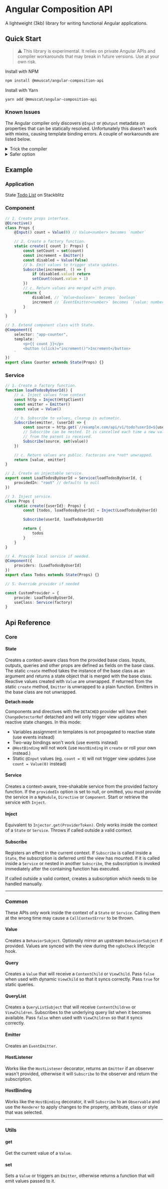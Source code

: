 # Angular Composition API

A lightweight (3kb) library for writing functional Angular applications.

## Quick Start

> ⚠ This library is experimental. It relies on private Angular APIs and compiler workarounds
> that may break in future versions. Use at your own risk.

Install with NPM

```bash
npm install @mmuscat/angular-composition-api
```

Install with Yarn

```bash
yarn add @mmuscat/angular-composition-api
```

### Known Issues

The Angular compiler only discovers `@Input` or `@Output` metadata on properties that
can be statically resolved. Unfortunately this doesn't work with mixins, causing template binding
errors. A couple of workarounds are listed below.

<details>
    <summary>Trick the compiler</summary>
    
To work around this issue you can define a mixin that tricks the compiler into thinking
it's a static call. In your project, create a file with the following code:

```ts
import {decorate, State} from "@mmuscat/angular-composition-api";

export function State<T, U>(base: Type<T> & { create?: (base: T) => U}, _ = base = decorate(base)): State<T, U> {
    return base as any
}
```

Then use it in your application:

```ts
@Directive()
class Props {
    @Input() 
    count = Value(0)
    
    @Output() 
    countChange = Emitter<number>()

    @ContentChild(TemplateRef)
    content = Query<TemplateRef>()
    
    static create() {
        // etc...
    }
}

@Component()
export class MyComponent extends State(Props) {}
```

While this works, it could potentially break if the underlying compiler implementation changes.
Note that the mixin functions needs to be concrete, it can't be imported from a compiled library
or application (ie. imports from declaration files won't work).
</details>

<details>
    <summary>Safer option</summary>

Alternatively, you can add `inputs` and `outputs` to the `@Component` or `@Directive` metadata.
This option is safer, but you lose type inference on inputs, which will be cast to `any`.

```ts
class Props {
    count = Value(0)
    countChange = Emitter<number>()
    
    @ContentChild(TemplateRef)
    content = Query<TemplateRef>()

    static create() {
        // etc...
    }
}

@Component({
    inputs: ["count"],
    outputs: ["countChange"]
})
export class MyComponent extends State(Props) {}
```
</details>

## Example

### Application

State [Todo List](https://stackblitz.com/edit/angular-composition-api) on Stackblitz

### Component

```ts
// 1. Create props interface. 
@Directive()
class Props {
    @Input() count = Value(0) // Value<number> becomes `number`

    // 2. Create a factory function.
    static create({ count }: Props) {
        const setCount = set(count)
        const increment = Emitter()
        const disabled = Value(false)
        // b. Emit values to trigger state updates.
        Subscribe(increment, () => {
            if (disabled.value) return
            setCount(count.value + 1)
        })
        // c. Return values are merged with props. 
        return {
            disabled, // `Value<boolean>` becomes `boolean`
            increment // `EventEmitter<number>` becomes `(value: number) => void`
        }
    }
}

// 3. Extend component class with State.
@Component({
    selector: "app-counter",
    template: `
        <p>{{ count }}</p>
        <button (click)="increment()">Increment</button>
    `
})
export class Counter extends State(Props) {}
```

### Service

```ts
// 1. Create a factory function.
function loadTodosByUserId() {
    // a. Inject values from context
    const http = Inject(HttpClient)
    const emitter = Emitter()
    const value = Value()

    // b. Subscribe to values, cleanup is automatic.
    Subscribe(emitter, (userId) => {
        const source = http.get(`//example.com/api/v1/todo?userId=${userId}`)
        // Subscribe can be nested. It is cancelled each time a new value 
        // from the parent is received.
        Subscribe(source, set(value))
    })

    // c. Return values are public. Factories are *not* unwrapped.
    return [value, emitter]
}

// 2. Create an injectable service.
export const LoadTodosByUserId = Service(loadTodosByUserId, {
    providedIn: "root" // defaults to null
})

// 3. Inject service.
class Props {
    static create({userId}: Props) {
        const [todos, loadTodosByUserId] = Inject(LoadTodosByUserId)

        Subscribe(userId, loadTodosByUserId)

        return {
            todos
        }
    }
}

// 4. Provide local service if needed.
@Component({
    providers: [LoadTodosByUserId]
})
export class Todos extends State(Props) {}

// 5. Override provider if needed

const CustomProvider = {
    provide: LoadTodosByUserId,
    useClass: Service(factory)
}
```

## Api Reference

### Core

#### State

Creates a context-aware class from the provided base class. Inputs,
outputs, queries and other props are defined as fields on the base class. 
The static `create` method takes the instance of the base class as an
argument and returns a state object that is merged with the base class.
Reactive values created with `Value` are unwrapped. If returned
from the static `create` method, `Emitter` is unwrapped to a plain
function. Emitters in the base class are not unwrapped.

**Detach mode**

Components and directives with the `DETACHED` provider will have
their `ChangeDetectorRef` detached and will only trigger view updates 
when reactive state changes. In this mode:

- Variables assignment in templates is not propagated to reactive state (use events instead)
- Two-way bindings won't work (use events instead)
- `@HostBinding` will not work (use `HostBinding` in `create` or roll your own instead.)
- Static `@Input` values (eg. `count = 0`) will not trigger view updates (use `count = Value(0)` instead)

#### Service

Creates a context-aware, tree-shakable service from the provided factory function. If the
`providedIn` option is set to null, or omitted, you must provide the service in a `NgModule`,
`Directive` or `Component`. Start or retrieve the service with `Inject`.

#### Inject

Equivalent to `Injector.get(ProviderToken)`. Only works inside the context of a `State` or `Service`. Throws if called
outside a valid context.

#### Subscribe

Registers an effect in the current context. If `Subscribe` is called inside a `State`, the subscription is deferred
until the view has mounted. If it is called inside a `Service` or nested in another `Subscribe`, the subscription is
invoked immediately after the containing function has executed.

If called outside a valid context, creates a subscription which needs to be handled manually.

---

### Common

These APIs only work inside the context of a `State` or `Service`. Calling them at the wrong time may cause
a `CallContextError` to be thrown.

#### Value

Creates a `BehaviorSubject`. Optionally mirror an upstream `BehaviorSubject` if provided. Values are synced with the
view during the `ngDoCheck` lifecycle hook.

#### Query

Creates a `Value` that will receive a `ContentChild` or `ViewChild`. Pass `false` when used with dynamic `ViewChild` so
that it syncs correctly. Pass `true` for static queries.

#### QueryList

Creates a `QueryListSubject` that will receive `ContentChildren` or `ViewChildren`. Subscribes to the underlying query
list when it becomes available. Pass `false` when used with `ViewChildren` so that it syncs correctly.

#### Emitter

Creates an `EventEmitter`.

#### HostListener

Works like the `HostListener` decorator, returns an `Emitter` if an observer wasn't provided, otherwise it
will `Subscribe` to the observer and return the subscription.

#### HostBinding

Works like the `HostBinding` decorator, it will `Subscribe` to an `Observable` and use the `Renderer` to apply changes
to the property, attribute, class or style that was selected.

---

### Utils

#### get

Get the current value of a `Value`.

#### set

Sets a `Value` or triggers an `Emitter`, otherwise returns a function that will emit values passed to it.
